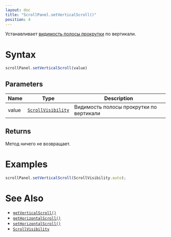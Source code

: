```yaml
---
layout: doc
title: "ScrollPanel.setVerticalScroll()"
position: 4
---
```


Устанавливает [видимость полосы прокрутки](../ScrollVisibility/) по вертикали.

# Syntax

```js
scrollPanel.setVerticalScroll(value)
```

## Parameters

|Name|Type|Description|
|----|----|-----------|
|value|[`ScrollVisibility`](../ScrollVisibility/)|Видимость полосы прокрутки по вертикали|

## Returns

Метод ничего не возвращает.

# Examples

```js
scrollPanel.setVerticalScroll(ScrollVisibility.auto);
```

# See Also

* [`getVerticalScroll()`](../ScrollPanel.getVerticalScroll/)
* [`getHorizontalScroll()`](../ScrollPanel.getHorizontalScroll/)
* [`setHorizontalScroll()`](../ScrollPanel.setHorizontalScroll/)
* [`ScrollVisibility`](../ScrollVisibility/)
